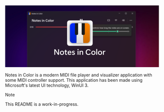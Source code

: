 <p align="center">
	<img src="showcase/cover.png" alt="Showcase Picture">
</p>

Notes in Color is a modern MIDI file player and visualizer application with some MIDI controller support. This application has been made using Microsoft's latest UI technology, WinUI 3.

> [!NOTE]
> This README is a work-in-progress.